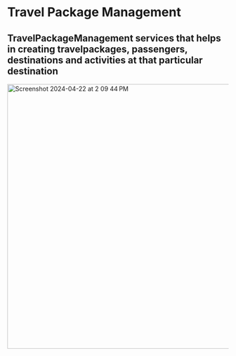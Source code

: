 # Travel Package Management
## TravelPackageManagement services that helps in creating travelpackages, passengers, destinations and activities at that particular destination



<img width="603" alt="Screenshot 2024-04-22 at 2 09 44 PM" src="https://github.com/rajeshmanchikanti10/TravelPackageManagement/assets/45352809/6f13631b-720e-416b-bbd0-06997d47773e">
